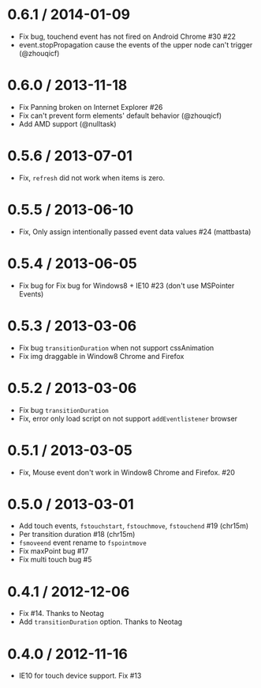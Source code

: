0.6.1  / 2014-01-09
====================

* Fix bug, touchend event has not fired on Android Chrome #30 #22
* event.stopPropagation cause the events of the upper node can't trigger (@zhouqicf)

0.6.0  / 2013-11-18
====================

* Fix Panning broken on Internet Explorer #26
* Fix can't prevent form elements' default behavior (@zhouqicf)
* Add AMD support (@nulltask)

0.5.6  / 2013-07-01
====================

* Fix, `refresh` did not work when items is zero.

0.5.5  / 2013-06-10
====================

* Fix, Only assign intentionally passed event data values #24 (mattbasta)

0.5.4  / 2013-06-05
====================

* Fix bug for Fix bug for Windows8 + IE10 #23 (don't use MSPointer Events)

0.5.3  / 2013-03-06
====================

* Fix bug `transitionDuration` when not support cssAnimation
* Fix img draggable in Window8 Chrome and Firefox

0.5.2  / 2013-03-06
====================

* Fix bug `transitionDuration`
* Fix, error only load script on not support `addEventlistener` browser

0.5.1  / 2013-03-05
====================

* Fix, Mouse event don't work in Window8 Chrome and Firefox. #20

0.5.0  / 2013-03-01
====================

* Add touch events, `fstouchstart`, `fstouchmove`, `fstouchend` #19 (chr15m)
* Per transition duration #18 (chr15m)
* `fsmoveend` event rename to `fspointmove`
* Fix maxPoint bug #17
* Fix multi touch bug #5

0.4.1  / 2012-12-06
====================

* Fix #14. Thanks to Neotag
* Add `transitionDuration` option. Thanks to Neotag

0.4.0  / 2012-11-16
====================

* IE10 for touch device support. Fix #13
